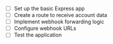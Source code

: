 - [ ] Set up the basic Express app
- [ ] Create a route to receive account data
- [ ] Implement webhook forwarding logic
- [ ] Configure webhook URLs
- [ ] Test the application
